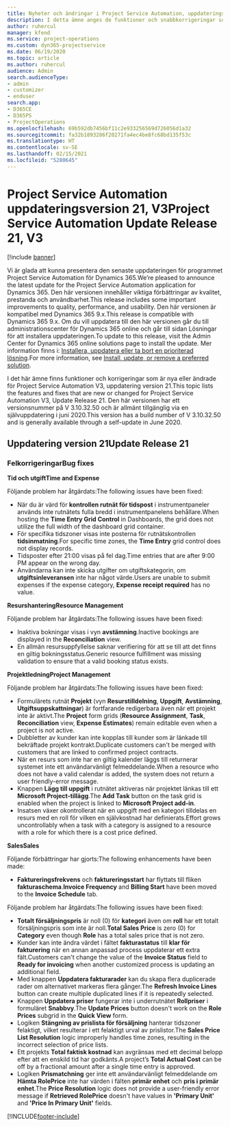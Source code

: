 ```yaml
---
title: Nyheter och ändringar i Project Service Automation, uppdateringsversion 21, version 3
description: I detta ämne anges de funktioner och snabbkorrigeringar som finns tillgängliga i Project Service Automation, uppdateringsversion 21, V3.
author: ruhercul
manager: kfend
ms.service: project-operations
ms.custom: dyn365-projectservice
ms.date: 06/19/2020
ms.topic: article
ms.author: ruhercul
audience: Admin
search.audienceType:
- admin
- customizer
- enduser
search.app:
- D365CE
- D365PS
- ProjectOperations
ms.openlocfilehash: 69b592db7456bf11c2e933256569d726056d1a32
ms.sourcegitcommit: fa32b1893286f20271fa4ec4be8fc68bd135f53c
ms.translationtype: HT
ms.contentlocale: sv-SE
ms.lasthandoff: 02/15/2021
ms.locfileid: "5280645"
---
```

# <a name="project-service-automation-update-release-21-v3"></a><span data-ttu-id="f56ca-103">Project Service Automation uppdateringsversion 21, V3</span><span class="sxs-lookup"><span data-stu-id="f56ca-103">Project Service Automation Update Release 21, V3</span></span>

[!include [banner](../includes/psa-now-project-operations.md)]

<span data-ttu-id="f56ca-104">Vi är glada att kunna presentera den senaste uppdateringen för programmet Project Service Automation för Dynamics 365.</span><span class="sxs-lookup"><span data-stu-id="f56ca-104">We’re pleased to announce the latest update for the Project Service Automation application for Dynamics 365.</span></span> <span data-ttu-id="f56ca-105">Den här versionen innehåller viktiga förbättringar av kvalitet, prestanda och användbarhet.</span><span class="sxs-lookup"><span data-stu-id="f56ca-105">This release includes some important improvements to quality, performance, and usability.</span></span> <span data-ttu-id="f56ca-106">Den här versionen är kompatibel med Dynamics 365 9.x.</span><span class="sxs-lookup"><span data-stu-id="f56ca-106">This release is compatible with Dynamics 365 9.x.</span></span> <span data-ttu-id="f56ca-107">Om du vill uppdatera till den här versionen går du till administrationscenter för Dynamics 365 online och går till sidan Lösningar för att installera uppdateringen.</span><span class="sxs-lookup"><span data-stu-id="f56ca-107">To update to this release, visit the Admin Center for Dynamics 365 online solutions page to install the update.</span></span> <span data-ttu-id="f56ca-108">Mer information finns i: [Installera, uppdatera eller ta bort en prioriterad lösning](https://docs.microsoft.com/power-platform/admin/install-remove-preferred-solution).</span><span class="sxs-lookup"><span data-stu-id="f56ca-108">For more information, see [Install, update, or remove a preferred solution](https://docs.microsoft.com/power-platform/admin/install-remove-preferred-solution).</span></span>

<span data-ttu-id="f56ca-109">I det här ämne finns funktioner och korrigeringar som är nya eller ändrade för Project Service Automation V3, uppdatering version 21.</span><span class="sxs-lookup"><span data-stu-id="f56ca-109">This topic lists the features and fixes that are new or changed for Project Service Automation V3, Update Release 21.</span></span> <span data-ttu-id="f56ca-110">Den här versionen har ett versionsnummer på V 3.10.32.50 och är allmänt tillgänglig via en självuppdatering i juni 2020.</span><span class="sxs-lookup"><span data-stu-id="f56ca-110">This version has a build number of V 3.10.32.50 and is generally available through a self-update in June 2020.</span></span>

## <a name="update-release-21"></a><span data-ttu-id="f56ca-111">Uppdatering version 21</span><span class="sxs-lookup"><span data-stu-id="f56ca-111">Update Release 21</span></span>

### <a name="bug-fixes"></a><span data-ttu-id="f56ca-112">Felkorrigeringar</span><span class="sxs-lookup"><span data-stu-id="f56ca-112">Bug fixes</span></span>

<span data-ttu-id="f56ca-113">**Tid och utgift**</span><span class="sxs-lookup"><span data-stu-id="f56ca-113">**Time and Expense**</span></span>

<span data-ttu-id="f56ca-114">Följande problem har åtgärdats:</span><span class="sxs-lookup"><span data-stu-id="f56ca-114">The following issues have been fixed:</span></span>

- <span data-ttu-id="f56ca-115">När du är värd för **kontrollen rutnät för tidspost** i instrumentpaneler används inte rutnätets fulla bredd i instrumentpanelens behållare.</span><span class="sxs-lookup"><span data-stu-id="f56ca-115">When hosting the **Time Entry Grid Control** in Dashboards, the grid does not utilize the full width of the dashboard grid container.</span></span>
- <span data-ttu-id="f56ca-116">För specifika tidszoner visas inte posterna för rutnätskontrollen **tidsinmatning**.</span><span class="sxs-lookup"><span data-stu-id="f56ca-116">For specific time zones, the **Time Entry** grid control does not display records.</span></span>
- <span data-ttu-id="f56ca-117">Tidsposter efter 21:00 visas på fel dag.</span><span class="sxs-lookup"><span data-stu-id="f56ca-117">Time entries that are after 9:00 PM appear on the wrong day.</span></span>
- <span data-ttu-id="f56ca-118">Användarna kan inte skicka utgifter om utgiftskategorin, om **utgiftsinleveransen** inte har något värde.</span><span class="sxs-lookup"><span data-stu-id="f56ca-118">Users are unable to submit expenses if the expense category, **Expense receipt required** has no value.</span></span>

<span data-ttu-id="f56ca-119">**Resurshantering**</span><span class="sxs-lookup"><span data-stu-id="f56ca-119">**Resource Management**</span></span>

<span data-ttu-id="f56ca-120">Följande problem har åtgärdats:</span><span class="sxs-lookup"><span data-stu-id="f56ca-120">The following issues have been fixed:</span></span>

- <span data-ttu-id="f56ca-121">Inaktiva bokningar visas i vyn **avstämning**.</span><span class="sxs-lookup"><span data-stu-id="f56ca-121">Inactive bookings are displayed in the **Reconciliation** view.</span></span>
- <span data-ttu-id="f56ca-122">En allmän resursuppfyllelse saknar verifiering för att se till att det finns en giltig bokningsstatus.</span><span class="sxs-lookup"><span data-stu-id="f56ca-122">Generic resource fulfillment was missing validation to ensure that a valid booking status exists.</span></span>

<span data-ttu-id="f56ca-123">**Projektledning**</span><span class="sxs-lookup"><span data-stu-id="f56ca-123">**Project Management**</span></span>

<span data-ttu-id="f56ca-124">Följande problem har åtgärdats:</span><span class="sxs-lookup"><span data-stu-id="f56ca-124">The following issues have been fixed:</span></span>

- <span data-ttu-id="f56ca-125">Formulärets rutnät **Projekt** (vyn **Resurstilldelning**, **Uppgift**, **Avstämning**, **Utgiftsuppskattningar**) är fortfarande redigerbara även när ett projekt inte är aktivt.</span><span class="sxs-lookup"><span data-stu-id="f56ca-125">The **Project** form grids (**Resource Assignment**, **Task**, **Reconciliation** view, **Expense Estimates**) remain editable even when a project is not active.</span></span>
- <span data-ttu-id="f56ca-126">Dubbletter av kunder kan inte kopplas till kunder som är länkade till bekräftade projekt kontrakt.</span><span class="sxs-lookup"><span data-stu-id="f56ca-126">Duplicate customers can't be merged with customers that are linked to confirmed project contracts.</span></span>
- <span data-ttu-id="f56ca-127">När en resurs som inte har en giltig kalender läggs till returnerar systemet inte ett användarvänligt felmeddelande.</span><span class="sxs-lookup"><span data-stu-id="f56ca-127">When a resource who does not have a valid calendar is added, the system does not return a user friendly-error message.</span></span>
- <span data-ttu-id="f56ca-128">Knappen **Lägg till uppgift** i rutnätet aktiveras när projektet länkas till ett **Microsoft Project-tillägg**.</span><span class="sxs-lookup"><span data-stu-id="f56ca-128">The **Add Task** button on the task grid is enabled when the project is linked to **Microsoft Project add-in**.</span></span>
- <span data-ttu-id="f56ca-129">Insatsen växer okontrollerat när en uppgift med en kategori tilldelas en resurs med en roll för vilken en självkostnad har definierats.</span><span class="sxs-lookup"><span data-stu-id="f56ca-129">Effort grows uncontrollably when a task with a category is assigned to a resource with a role for which there is a cost price defined.</span></span>

<span data-ttu-id="f56ca-130">**Sales**</span><span class="sxs-lookup"><span data-stu-id="f56ca-130">**Sales**</span></span>

<span data-ttu-id="f56ca-131">Följande förbättringar har gjorts:</span><span class="sxs-lookup"><span data-stu-id="f56ca-131">The following enhancements have been made:</span></span>

- <span data-ttu-id="f56ca-132">**Faktureringsfrekvens** och **faktureringsstart** har flyttats till fliken **fakturaschema**.</span><span class="sxs-lookup"><span data-stu-id="f56ca-132">**Invoice Frequency** and **Billing Start** have been moved to the **Invoice Schedule** tab.</span></span>

<span data-ttu-id="f56ca-133">Följande problem har åtgärdats:</span><span class="sxs-lookup"><span data-stu-id="f56ca-133">The following issues have been fixed:</span></span>

- <span data-ttu-id="f56ca-134">**Totalt försäljningspris** är noll (0) för **kategori** även om **roll** har ett totalt försäljningspris som inte är noll.</span><span class="sxs-lookup"><span data-stu-id="f56ca-134">**Total Sales Price** is zero (0) for **Category** even though **Role** has a total sales price that is not zero.</span></span>
- <span data-ttu-id="f56ca-135">Kunder kan inte ändra värdet i fältet **fakturastatus** till **klar för fakturering** när en annan anpassad process uppdaterar ett extra fält.</span><span class="sxs-lookup"><span data-stu-id="f56ca-135">Customers can't change the value of the **Invoice Status** field to **Ready for invoicing** when another customized process is updating an additional field.</span></span>
- <span data-ttu-id="f56ca-136">Med knappen **Uppdatera fakturarader** kan du skapa flera duplicerade rader om alternativet markeras flera gånger.</span><span class="sxs-lookup"><span data-stu-id="f56ca-136">The **Refresh Invoice Lines** button can create multiple duplicated lines if it is repeatedly selected.</span></span>
- <span data-ttu-id="f56ca-137">Knappen **Uppdatera priser** fungerar inte i underrutnätet **Rollpriser** i formuläret **Snabbvy**.</span><span class="sxs-lookup"><span data-stu-id="f56ca-137">The **Update Prices** button doesn't work on the **Role Prices** subgrid in the **Quick View** form.</span></span>
- <span data-ttu-id="f56ca-138">Logiken **Stängning av prislista för försäljning** hanterar tidszoner felaktigt, vilket resulterar i ett felaktigt urval av prislistor.</span><span class="sxs-lookup"><span data-stu-id="f56ca-138">The **Sales Price List Resolution** logic improperly handles time zones, resulting in the incorrect selection of price lists.</span></span>
- <span data-ttu-id="f56ca-139">Ett projekts **Total faktisk kostnad** kan avgränsas med ett decimal belopp efter att en enskild tid har godkänts.</span><span class="sxs-lookup"><span data-stu-id="f56ca-139">A project’s **Total Actual Cost** can be off by a fractional amount after a single time entry is approved.</span></span>
- <span data-ttu-id="f56ca-140">Logiken **Prismatchning** ger inte ett användarvänligt felmeddelande om **Hämta RolePrice** inte har värden i fälten **primär enhet** och **pris i primär enhet**.</span><span class="sxs-lookup"><span data-stu-id="f56ca-140">The **Price Resolution** logic does not provide a user-friendly error message if **Retrieved RolePrice** doesn't have values in **'Primary Unit'** and **'Price In Primary Unit'** fields.</span></span>


[!INCLUDE[footer-include](../includes/footer-banner.md)]